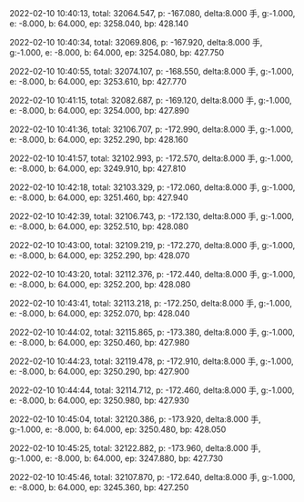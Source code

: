 2022-02-10 10:40:13, total: 32064.547, p: -167.080, delta:8.000 手, g:-1.000, e: -8.000, b: 64.000, ep: 3258.040, bp: 428.140

2022-02-10 10:40:34, total: 32069.806, p: -167.920, delta:8.000 手, g:-1.000, e: -8.000, b: 64.000, ep: 3254.080, bp: 427.750

2022-02-10 10:40:55, total: 32074.107, p: -168.550, delta:8.000 手, g:-1.000, e: -8.000, b: 64.000, ep: 3253.610, bp: 427.770

2022-02-10 10:41:15, total: 32082.687, p: -169.120, delta:8.000 手, g:-1.000, e: -8.000, b: 64.000, ep: 3254.000, bp: 427.890

2022-02-10 10:41:36, total: 32106.707, p: -172.990, delta:8.000 手, g:-1.000, e: -8.000, b: 64.000, ep: 3252.290, bp: 428.160

2022-02-10 10:41:57, total: 32102.993, p: -172.570, delta:8.000 手, g:-1.000, e: -8.000, b: 64.000, ep: 3249.910, bp: 427.810

2022-02-10 10:42:18, total: 32103.329, p: -172.060, delta:8.000 手, g:-1.000, e: -8.000, b: 64.000, ep: 3251.460, bp: 427.940

2022-02-10 10:42:39, total: 32106.743, p: -172.130, delta:8.000 手, g:-1.000, e: -8.000, b: 64.000, ep: 3252.510, bp: 428.080

2022-02-10 10:43:00, total: 32109.219, p: -172.270, delta:8.000 手, g:-1.000, e: -8.000, b: 64.000, ep: 3252.290, bp: 428.070

2022-02-10 10:43:20, total: 32112.376, p: -172.440, delta:8.000 手, g:-1.000, e: -8.000, b: 64.000, ep: 3252.200, bp: 428.080

2022-02-10 10:43:41, total: 32113.218, p: -172.250, delta:8.000 手, g:-1.000, e: -8.000, b: 64.000, ep: 3252.070, bp: 428.040

2022-02-10 10:44:02, total: 32115.865, p: -173.380, delta:8.000 手, g:-1.000, e: -8.000, b: 64.000, ep: 3250.460, bp: 427.980

2022-02-10 10:44:23, total: 32119.478, p: -172.910, delta:8.000 手, g:-1.000, e: -8.000, b: 64.000, ep: 3250.290, bp: 427.900

2022-02-10 10:44:44, total: 32114.712, p: -172.460, delta:8.000 手, g:-1.000, e: -8.000, b: 64.000, ep: 3250.980, bp: 427.930

2022-02-10 10:45:04, total: 32120.386, p: -173.920, delta:8.000 手, g:-1.000, e: -8.000, b: 64.000, ep: 3250.480, bp: 428.050

2022-02-10 10:45:25, total: 32122.882, p: -173.960, delta:8.000 手, g:-1.000, e: -8.000, b: 64.000, ep: 3247.880, bp: 427.730

2022-02-10 10:45:46, total: 32107.870, p: -172.640, delta:8.000 手, g:-1.000, e: -8.000, b: 64.000, ep: 3245.360, bp: 427.250